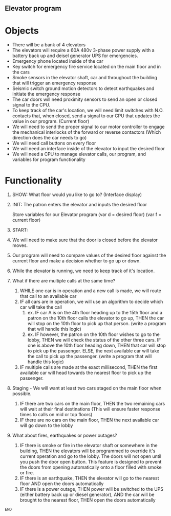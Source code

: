 ## Elevator program

# Objects
- There will be a bank of 4 elevators
- The elevators will require a 60A 480v 3-phase power supply with a battery back up and deisel generator UPS for emergencies. 
- Emergency phone located inside of the car
- Key switch for emergency fire service located on the main floor and in the cars
- Smoke sensors in the elevator shaft, car and throughout the building that will trigger an emergency response
- Seismic switch ground motion detectors to detect earthquakes and initiate the emergency response
- The car doors will need proximity sensors to send an open or closed signal to the CPU.
- To keep track of the car's location, we will need limit switches with N.O. contacts that, when closed, send a signal to our CPU that updates the value in our program. (Current floor)
- We will need to send the proper signal to our motor controller to engage the mechanical interlocks of the forward or reverse contactors (Which direction does the car needs to go)
- We will need call buttons on every floor
- We will need an interface inside of the elevator to input the desired floor
- We will need a CPU to manage elevator calls, our program, and variables for program functionality


# Functionality
1. SHOW: What floor would you like to go to? (Interface display)

2. INIT: The patron enters the elevator and inputs the desired floor    
    
    Store variables for our Elevator program
    (var d = desired floor)
    (var f = current floor)

3. START: 
    
  1. We will need to make sure that the door is closed before the elevator moves. 
            
  2. Our program will need to compare values of the desired floor against the current floor and make a decision whether to go up or down. 
            
  3. While the elevator is running, we need to keep track of it's location.  

  4. What if there are multiple calls at the same time?
     1. WHILE one car is in operation and a new call is made, we will route that call to an available car
     2. IF all cars are in operation, we will use an algorithm to decide which car will take the call
        1. ex. IF car A is on the 4th floor heading up to the 15th floor and a patron on the 10th floor calls the elevator to go up, THEN the car will stop on the 10th floor to pick up that person. (write a program that will handle this logic)
        2. ex. IF however, the patron on the 10th floor wishes to go to the lobby, THEN we will check the status of the other three cars. IF one is above the 10th floor heading down, THEN that car will stop to pick up the passenger. ELSE, the next available car will take the call to pick up the passenger. (write a program that will handle this logic)
     3. IF multiple calls are made at the exact millisecond, THEN the first available car will head towards the     nearest floor to pick up the passenger. 
 
  5. Staging - We will want at least two cars staged on the main floor when possible. 
     1. IF there are two cars on the main floor, THEN the two remaining cars will wait at their final destinations
        (This will ensure faster response times to calls on mid or top floors)
     2. IF there are no cars on the main floor, THEN the next available car will go down to the lobby

  6. What about fires, earthquakes or power outages?
     1. IF there is smoke or fire in the elevator shaft or somewhere in the building, THEN the elevators will be programmed to override it's current operation and go to the lobby. The doors will not open until you push the door open button. This feature is designed to prevent the doors from opening automatically onto a floor filled with smoke or fire. 
     2. IF there is an earthquake, THEN the elevator will go to the nearest floor AND open the doors automatically
     3. IF there is a power outage, THEN power will be switched to the UPS (either battery back up or diesel generator), AND the car will be brought to the nearest floor, THEN open the doors automatically 
 

  
            
    END
    
    
    


